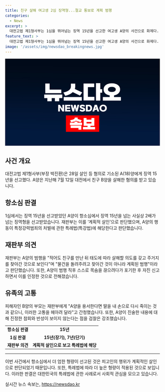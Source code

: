 ```yaml
---
title: 친구 살해 여고생 2심 징역형...절교 통보로 계획 범행
categories:
  - News
excerpt: >
  대전고법 제1형사부는 1심을 뛰어넘는 징역 15년을 선고한 여고생 A양의 사건으로 화제다. A양은 친구를 살해한 혐의에 대하여 항소심에서 어떤 판결을 받았고, 그 이유는 무엇인지 살펴봤다. A양의 계획적 살인으로 인한 확정형 선고에 대한 재판부의 판단과 A양의 마지막 진술까지 소개하는 중요한 소식으로, 사람들의 호기심을 자극한다.
feature_text: >
  대전고법 제1형사부는 1심을 뛰어넘는 징역 15년을 선고한 여고생 A양의 사건으로 화제다. A양은 친구를 살해한 혐의에 대하여 항소심에서 어떤 판결을 받았고, 그 이유는 무엇인지 살펴봤다. A양의 계획적 살인으로 인한 확정형 선고에 대한 재판부의 판단과 A양의 마지막 진술까지 소개하는 중요한 소식으로, 사람들의 호기심을 자극한다.
image: '/assets/img/newsdao_breakingnews.jpg'
---
```


<p><img src="/assets/img/newsdao_breakingnews.jpg" alt="pcversion 속보" /></p>

<h2 data-ke-size="size26">사건 개요</h2>

<p data-ke-size="size16">대전고법 제1형사부(부장 박진환)은 28일 살인 등 혐의로 기소된 A(18)양에게 징역 15년을 선고했다. A양은 지난해 7월 12일 대전에서 친구 B양을 살해한 혐의를 받고 있습니다.</p>

<h2 data-ke-size="size26">항소심 판결</h2>

<p data-ke-size="size16">1심에서는 징역 15년을 선고받았던 A양이 항소심에서 징역 15년을 넘는 사실상 2배가 넘는 징역형을 선고받았습니다. 재판부는 이를 ‘계획적 살인’으로 판단했으며, A양의 행동이 특정강력범죄의 처벌에 관한 특례법(특강법)에 해당한다고 판단했습니다.</p>

<h2 data-ke-size="size26">재판부 의견</h2>

<p data-ke-size="size16">재판부는 A양의 범행을 "적어도 친구를 만난 뒤 태도에 따라 살해할 의도를 갖고 주거지를 찾아간 것으로 보인다"며 "물건을 돌려주려고 찾아간 것이 아니라 계획된 범행"이라고 판단했습니다. 또한, A양이 범행 직후 스스로 목숨을 끊으려다가 포기한 후 자진 신고하면서 이를 인정한 것으로 전해졌습니다.</p>

<h2 data-ke-size="size26">유족의 고통</h2>

<p data-ke-size="size16">피해자인 B양의 부모는 재판부에게 "A양을 용서한다면 딸을 내 손으로 다시 죽이는 것과 같으니, 이러한 고통을 헤아려 달라"고 간청했습니다. 또한, A양이 진술한 내용에 대해 진정한 참회와 반성이 보이지 않는다는 점을 검찰은 강조했습니다.</p>

<table>
  <tr>
    <td style="text-align: center; height: 17px;"><b>항소심 판결</b></td>
    <td style="text-align: center; height: 17px;"><b>15년</b></td>
  </tr>
  <tr>
    <td style="text-align: center; height: 17px;"><b>1심 판결</b></td>
    <td style="text-align: center; height: 17px;"><b>15년(장기), 7년(단기)</b></td>
  </tr>
  <tr>
    <td style="text-align: center; height: 17px;"><b>재판부 의견</b></td>
    <td style="text-align: center; height: 17px;"><b>계획적 살인으로 보고 특례법에 해당</b></td>
  </tr>
</table>

<hr>

<p data-ke-size="size16">이번 사건에서 항소심에서 더 엄한 형량이 선고된 것은 피고인의 행위가 계획적인 살인으로 판단되었기 때문입니다. 또한, 특례법에 따라 더 높은 형량이 적용된 것으로 보입니다. 이러한 판결은 대한민국의 특례법에 관한 사례로서 사회적 관심을 모으고 있습니다.</p>
실시간 뉴스 속보는, <a href="https://newsdao.kr" rel="dofollow">https://newsdao.kr</a>


